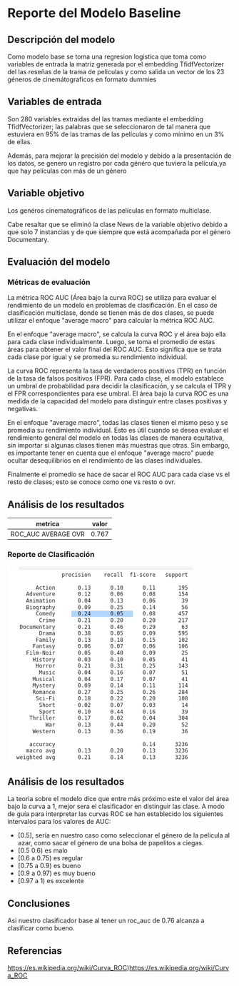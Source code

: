 # Reporte del Modelo Baseline

## Descripción del modelo

Como modelo base se toma una regresion logistica que toma como variables de entrada la matriz generada por el embedding TfidfVectorizer del las reseñas de la trama de peliculas y como salida un vector de los 23 géneros de cinemátograficos en formato dummies

## Variables de entrada

Son 280 variables extraidas del las tramas mediante el embedding TfidfVectorizer; las palabras que se seleccionaron de tal manera que estuviera en 95% de las tramas de las películas y como mínimo en un 3% de ellas.

Además, para mejorar la precisión del modelo y debido a la presentación de los datos, se genero un registro por cada généro que tuviera la película,ya que hay películas con más de un género

## Variable objetivo

Los genéros cinematográficos de las películas en formato multiclase.

Cabe resaltar que se eliminó la clase News de la variable objetivo debido a que solo 7 instancias y  de que siempre que está acompañada por el género Documentary.

## Evaluación del modelo

### Métricas de evaluación

La métrica ROC AUC (Área bajo la curva ROC) se utiliza para evaluar el rendimiento de un modelo en problemas de clasificación. En el caso de clasificación multiclase, donde se tienen más de dos clases, se puede utilizar el enfoque "average macro" para calcular la métrica ROC AUC.

En el enfoque "average macro", se calcula la curva ROC y el área bajo ella para cada clase individualmente. Luego, se toma el promedio de estas áreas para obtener el valor final del ROC AUC. Esto significa que se trata cada clase por igual y se promedia su rendimiento individual.

La curva ROC representa la tasa de verdaderos positivos (TPR) en función de la tasa de falsos positivos (FPR). Para cada clase, el modelo establece un umbral de probabilidad para decidir la clasificación, y se calcula el TPR y el FPR correspondientes para ese umbral. El área bajo la curva ROC es una medida de la capacidad del modelo para distinguir entre clases positivas y negativas.

En el enfoque "average macro", todas las clases tienen el mismo peso y se promedia su rendimiento individual. Esto es útil cuando se desea evaluar el rendimiento general del modelo en todas las clases de manera equitativa, sin importar si algunas clases tienen más muestras que otras. Sin embargo, es importante tener en cuenta que el enfoque "average macro" puede ocultar desequilibrios en el rendimiento de las clases individuales.

Finalmente el promedio se hace de sacar el ROC AUC para cada clase vs el resto de clases; esto se conoce como one vs resto o ovr.


## Análisis de los resultados

| metrica | valor  |
|------|---------|
| ROC_AUC AVERAGE OVR | 0.767 | 

### Reporte de Clasificación
![base_class_report](images/base_class_report.png)


## Análisis de los resultados

La teoria sobre el modelo dice que entre más próximo este el valor del área bajo la curva a 1, mejor sera el clasificador en distinguir las clase.
A modo de guía para interpretar las curvas ROC se han establecido los siguientes intervalos para los valores de AUC:
- [0.5], sería en nuestro caso como seleccionar el género de la pelicula al azar, como  sacar el género de una bolsa de papelitos a ciegas.
- [0.5  0.6) es malo
- [0.6 a 0.75) es regular
- [0.75 a 0.9) es bueno
- [0.9 a 0.97) es muy bueno
- [0.97 a 1) es excelente

## Conclusiones

Asi nuestro clasificador base al tener un roc_auc de 0.76 alcanza a clasificar como bueno.

## Referencias

https://es.wikipedia.org/wiki/Curva_ROC)https://es.wikipedia.org/wiki/Curva_ROC
